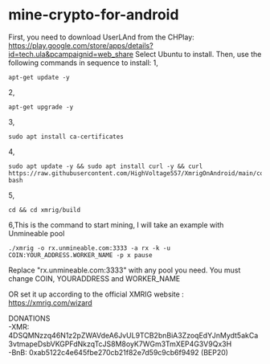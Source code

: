 # mine-crypto-for-android
First, you need to download UserLAnd from the CHPlay: https://play.google.com/store/apps/details?id=tech.ula&pcampaignid=web_share
Select Ubuntu to install.
Then, use the following commands in sequence to install:
1,

    apt-get update -y
2,

    apt-get upgrade -y
3,

    sudo apt install ca-certificates
4,

    sudo apt update -y && sudo apt install curl -y && curl https://raw.githubusercontent.com/HighVoltage557/XmrigOnAndroid/main/compile.sh| bash
5,

    cd && cd xmrig/build
6,This is the command to start mining, I will take an example with Unmineable pool

    ./xmrig -o rx.unmineable.com:3333 -a rx -k -u COIN:YOUR_ADDRESS.WORKER_NAME -p x pause

   Replace "rx.unmineable.com:3333" with any pool you need. 
   You must change COIN, YOURADDRESS and WORKER_NAME

   OR set it up according to the official XMRIG website : https://xmrig.com/wizard


DONATIONS  
    -XMR: 4DSQMNzzq46N1z2pZWAVdeA6JvUL9TCB2bnBiA3ZzoqEdYJnMydt5akCa3vtmapeDsbVKGPFdNkzqTcJS8M8oyK7WGm3TmXEP4G3V9Qx3H  
    -BnB: 0xab5122c4e645fbe270cb21f82e7d59c9cb6f9492 (BEP20)
